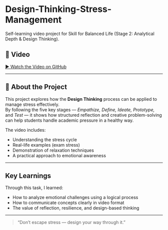 # Design-Thinking-Stress-Management
Self-learning video project for Skill for Balanced Life (Stage 2: Analytical Depth &amp; Design Thinking).
## 🎥 Video
[▶ Watch the Video on GitHub](https://drive.google.com/file/d/1hyqA8BcGezQdobqptyATSEpPxo2wj6BL/view?usp=drive_link)

---

## 🧠 About the Project
This project explores how the **Design Thinking** process can be applied to manage stress effectively.  
By following the five key stages — *Empathize, Define, Ideate, Prototype,* and *Test* — it shows how structured reflection and creative problem-solving can help students handle academic pressure in a healthy way.

The video includes:
- Understanding the stress cycle  
- Real-life examples (exam stress)  
- Demonstration of relaxation techniques  
- A practical approach to emotional awareness  

---

##  Key Learnings
Through this task, I learned:
- How to analyze emotional challenges using a logical process  
- How to communicate concepts clearly in video format  
- The value of reflection, resilience, and design-based thinking  

---

> “Don’t escape stress — design your way through it.”
